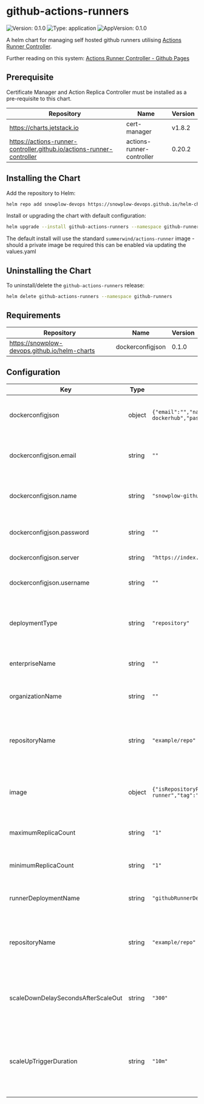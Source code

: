 # github-actions-runners

![Version: 0.1.0](https://img.shields.io/badge/Version-0.1.0-informational?style=flat-square) ![Type: application](https://img.shields.io/badge/Type-application-informational?style=flat-square) ![AppVersion: 0.1.0](https://img.shields.io/badge/AppVersion-0.1.0-informational?style=flat-square)

A helm chart for managing self hosted github runners utilising [Actions Runner Controller](https://github.com/actions-runner-controller/actions-runner-controller).


Further reading on this system:
[Actions Runner Controller - Github Pages](https://actions-runner-controller.github.io/actions-runner-controller/)

## Prerequisite
Certificate Manager and Action Replica Controller must be installed as a pre-requisite to this chart.

| Repository | Name | Version |
|------------|------|---------|
| https://charts.jetstack.io | cert-manager | v1.8.2 |
| https://actions-runner-controller.github.io/actions-runner-controller| actions-runner-controller | 0.20.2 |


## Installing the Chart

Add the repository to Helm:

```bash
helm repo add snowplow-devops https://snowplow-devops.github.io/helm-charts
```

Install or upgrading the chart with default configuration:

```bash
helm upgrade --install github-actions-runners --namespace github-runners --create-namespace --set githubRepo="example/repo" --set runnerNamespace="github-runners" snowplow-devops/github-actions-runners
```

The default install will use the standard `summerwind/actions-runner` image - should a private image be required this can be enabled via updating the values.yaml

## Uninstalling the Chart

To uninstall/delete the `github-actions-runners` release:

```bash
helm delete github-actions-runners --namespace github-runners
```

## Requirements

| Repository | Name | Version |
|------------|------|---------|
| https://snowplow-devops.github.io/helm-charts | dockerconfigjson | 0.1.0 |

## Configuration

| Key | Type | Default | Description |
|-----|------|---------|-------------|
| dockerconfigjson | object | `{"email":"","name":"snowplow-github-runner-deployment-dockerhub","password":"","server":"https://index.docker.io/v1/","username":""}` | For use with private hosted images on Dockerhub |
| dockerconfigjson.email | string | `""` | Email address for user of the private repository |
| dockerconfigjson.name | string | `"snowplow-github-runner-deployment-dockerhub"` | Name of the secret to use for the private repository |
| dockerconfigjson.password | string | `""` | Password for the private repository |
| dockerconfigjson.server | string | `"https://index.docker.io/v1/"` | Repository server URL |
| dockerconfigjson.username | string | `""` | Username for the private repository |
| deploymentType | string | `"repository"` | Select Deploment type - repository / orgainization / enterprise |
| enterpriseName | string | `""` | For use with enterprise deployment type |
| organizationName | string | `""` | For use with orgainization deployment type |
| repositoryName | string | `"example/repo"` | For use with repository deployment type - Add repo for runner deployment |
| image | object | `{"isRepositoryPrivate":false,"pullPolicy":"IfNotPresent","runnerImage":"summerwind/actions-runner","tag":"latest"}` | Define the image for the runners to be deployed with. |
| maximumReplicaCount | string | `"1"` | Declare the minimum available runners |
| minimumReplicaCount | string | `"1"` | Declare the maximum available runners |
| runnerDeploymentName | string | `"githubRunnerDeployment"` | Declare the name of the runner deployment |
| repositoryName | string | `"example/repo"` | For use with repository deployment type - Add repo for runner deployment |
| scaleDownDelaySecondsAfterScaleOut | string | `"300"` |Declare the minimum runner scale down time after scale out (Default : 5 minutes). |
| scaleUpTriggerDuration | string | `"10m"` | Maximum time that a runner should exist after scale up activity without an assigned workflow. |
